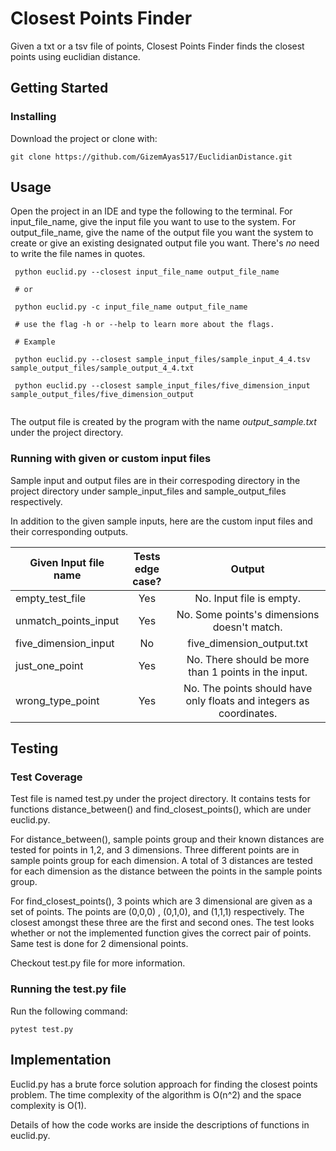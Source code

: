 Closest Points Finder
======

Given a txt or a tsv file of points, Closest Points Finder finds the closest points using euclidian distance.

Getting Started
------

### Installing

Download the project or clone with:

```
git clone https://github.com/GizemAyas517/EuclidianDistance.git
```

Usage
------

Open the project in an IDE and type the following to the terminal. For input_file_name, give the input file you want to use to the system.
For output_file_name, give the name of the output file you want the system to create or give an existing designated output file you want.
There's _no_ need to write the file names in quotes.

```
 python euclid.py --closest input_file_name output_file_name

 # or

 python euclid.py -c input_file_name output_file_name

 # use the flag -h or --help to learn more about the flags.

 # Example

 python euclid.py --closest sample_input_files/sample_input_4_4.tsv sample_output_files/sample_output_4_4.txt

 python euclid.py --closest sample_input_files/five_dimension_input sample_output_files/five_dimension_output


```
The output file is created by the program with the name _output_sample.txt_ under the project directory.

### Running with given or custom input files

Sample input and output files are in their correspoding directory in the project directory under sample_input_files and
sample_output_files respectively.

In addition to the given sample inputs, here are the custom input files and their corresponding outputs.

| Given Input file name | Tests edge case? | Output  |
| -------------          |:-------------:| :-------------:|
| empty_test_file        | Yes |No. Input file is empty. |
| unmatch_points_input  | Yes |No. Some points's dimensions doesn't match. |
| five_dimension_input | No |five_dimension_output.txt |
| just_one_point  | Yes | No. There should be more than 1 points in the input. |
| wrong_type_point  | Yes | No. The points should have only floats and integers as coordinates. |



Testing
------

### Test Coverage

Test file is named test.py under the project directory. It contains tests for functions distance_between() and
find_closest_points(), which are under euclid.py.

For distance_between(), sample points group and their known distances are tested for points in 1,2, and 3 dimensions. Three different points
are in sample points group for each dimension. A total of 3 distances are tested for each dimension as the
distance between the points in the sample points group.

For find_closest_points(), 3 points which are 3 dimensional are given as a set of points. The points are (0,0,0) , (0,1,0),
and (1,1,1) respectively. The closest amongst these three are the first and second ones. The test looks whether
or not the implemented function gives the correct pair of points. Same test is done for 2 dimensional points.

Checkout test.py file for more information.

### Running the test.py file

Run the following command:

```
pytest test.py
```

Implementation
------

Euclid.py has a brute force solution approach for finding the closest points problem. The time complexity of the algorithm is O(n^2) and the
space complexity is O(1).

Details of how the code works are inside the descriptions of functions in euclid.py.

